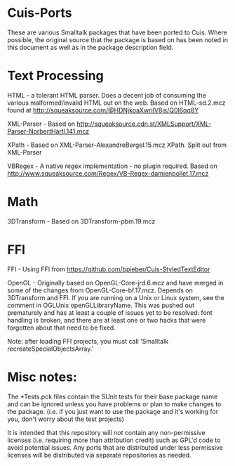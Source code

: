 Cuis-Ports
==========

These are various Smalltalk packages that have been ported to Cuis.  Where possible, the original source that the package is based on has been noted in this document as well as in the package description field.

Text Processing
===============

HTML - a tolerant HTML parser.  Does a decent job of consuming the various malformed/invalid HTML out on the web.  Based on HTML-sd.2.mcz found at http://squeaksource.com/@HDNjkoaXwriIV8js/Q0l6qq8Y

XML-Parser - Based on http://squeaksource.cdn.st/XMLSupport/XML-Parser-NorbertHartl.141.mcz

XPath - Based on XML-Parser-AlexandreBergel.15.mcz XPath.  Split out from XML-Parser

VBRegex - A native regex implementation - no plugin required.  Based on http://www.squeaksource.com/Regex/VB-Regex-damienpollet.17.mcz


Math
====

3DTransform - Based on 3DTransform-pbm.19.mcz

FFI
===

FFI - Using FFI from https://github.com/bpieber/Cuis-StyledTextEditor 

OpenGL - Originally based on OpenGL-Core-jrd.6.mcz and have merged in some of the changes from OpenGL-Core-bf.17.mcz.  Depends on 3DTransform and FFI.  If you are running on a Unix or Linux system, see the comment in OGLUnix openGLLibraryName. This was pushed out prematurely and has at least a couple of issues yet to be resolved: font handling is broken, and there are at least one or two hacks that were forgotten about that need to be fixed. 

Note: after loading FFI projects, you must call 'Smalltalk recreateSpecialObjectsArray.'

Misc notes:
===========

The *Tests.pck files contain the SUnit tests for their base package name and can be ignored unless you have problems or plan to make changes to the package.  (i.e. if you just want to use the package and it's working for you, don't worry about the test projects)

It is intended that this repository will *not* contain any non-permissive licenses (i.e. requiring more than attribution credit) such as GPL'd code to avoid potential issues.  Any ports that are distributed under less permissive licenses will be distributed via separate repositories as needed.
